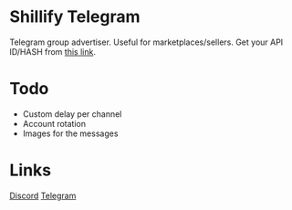 # Shillify Telegram
Telegram group advertiser. Useful for marketplaces/sellers. Get your API ID/HASH from [this link](https://my.telegram.org/auth).
# Todo
- Custom delay per channel
- Account rotation
- Images for the messages
# Links
[Discord](https://discord.gg/kws)
[Telegram](https://t.me/kwaytv)
